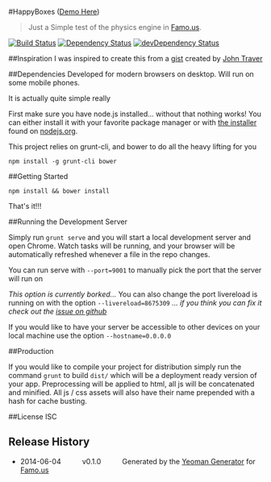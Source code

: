 #HappyBoxes ([Demo Here](http://goo.gl/NqGFPs))
> Just a Simple test of the physics engine in [Famo.us](http://famo.us/).

[![Build Status](https://travis-ci.org/talves/famous-happy-boxes.svg?branch=master)](https://travis-ci.org/talves/famous-happy-boxes) [![Dependency Status](https://david-dm.org/talves/famous-happy-boxes.svg)](https://david-dm.org/talves/famous-happy-boxes) [![devDependency Status](https://david-dm.org/talves/famous-happy-boxes/dev-status.svg)](https://david-dm.org/talves/famous-happy-boxes#info=devDependencies)

##Inspiration
I was inspired to create this from a [gist](https://gist.github.com/john45traver/0b45745857091ac89033) created by [John Traver](https://github.com/john45traver)

##Dependencies
Developed for modern browsers on desktop.  Will run on some mobile phones.

It is actually quite simple really

First make sure you have node.js installed... without that nothing works!  You can either install it with your favorite package manager or with [the installer](http://nodejs.org/download) found on [nodejs.org](http://nodejs.org).

This project relies on grunt-cli, and bower to do all the heavy lifting for you

```
npm install -g grunt-cli bower
```

##Getting Started

```
npm install && bower install
```

That's it!!!

##Running the Development Server

Simply run ```grunt serve``` and you will start a local development server and open Chrome.  Watch tasks will be running, and your browser will be automatically refreshed whenever a file in the repo changes.

You can run serve with ```--port=9001``` to manually pick the port that the server will run on

*This option is currently borked...*
You can also change the port livereload is running on with the option ```--livereload=8675309```
*... if you think you can fix it check out the [issue on github](https://github.com/Famous/generator-famous/issues/22)*

If you would like to have your server be accessible to other devices on your local machine use the option ```--hostname=0.0.0.0```

##Production

If you would like to compile your project for distribution simply run the command ```grunt``` to build ```dist/``` which will be a deployment ready version of your app.  Preprocessing will be applied to html, all js will be concatenated and minified.  All js / css assets will also have their name prepended with a hash for cache busting.

##License
ISC

## Release History
 * 2014-06-04   v0.1.0   Generated by the [Yeoman Generator](https://github.com/famous/generator-famous) for [Famo.us](http://famo.us)